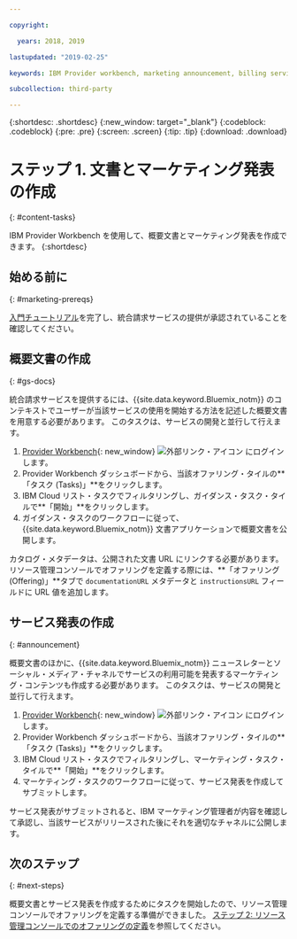 ```yaml
---

copyright:

  years: 2018, 2019

lastupdated: "2019-02-25"

keywords: IBM Provider workbench, marketing announcement, billing service

subcollection: third-party

---
```


{:shortdesc: .shortdesc}
{:new_window: target="_blank"}
{:codeblock: .codeblock}
{:pre: .pre}
{:screen: .screen}
{:tip: .tip}
{:download: .download}

# ステップ 1. 文書とマーケティング発表の作成
{: #content-tasks}

IBM Provider Workbench を使用して、概要文書とマーケティング発表を作成できます。
{:shortdesc}

## 始める前に
{: #marketing-prereqs}

[入門チュートリアル](/docs/third-party?topic=third-party-get-started#get-started)を完了し、統合請求サービスの提供が承認されていることを確認してください。

## 概要文書の作成
{: #gs-docs}

統合請求サービスを提供するには、{{site.data.keyword.Bluemix_notm}} のコンテキストでユーザーが当該サービスの使用を開始する方法を記述した概要文書を用意する必要があります。 このタスクは、サービスの開発と並行して行えます。

1. [Provider Workbench](https://www.ibm.com/marketplace/workbench/){: new_window} ![外部リンク・アイコン](../icons/launch-glyph.svg "外部リンク・アイコン") にログインします。
2. Provider Workbench ダッシュボードから、当該オファリング・タイルの**「タスク (Tasks)」**をクリックします。
3. IBM Cloud リスト・タスクでフィルタリングし、ガイダンス・タスク・タイルで**「開始」**をクリックします。
4. ガイダンス・タスクのワークフローに従って、{{site.data.keyword.Bluemix_notm}} 文書アプリケーションで概要文書を公開します。

カタログ・メタデータは、公開された文書 URL にリンクする必要があります。 リソース管理コンソールでオファリングを定義する際には、**「オファリング (Offering)」**タブで `documentationURL` メタデータと `instructionsURL` フィールドに URL 値を追加します。

## サービス発表の作成
{: #announcement}

概要文書のほかに、{{site.data.keyword.Bluemix_notm}} ニュースレターとソーシャル・メディア・チャネルでサービスの利用可能を発表するマーケティング・コンテンツも作成する必要があります。 このタスクは、サービスの開発と並行して行えます。

1. [Provider Workbench](https://www.ibm.com/marketplace/workbench/){: new_window} ![外部リンク・アイコン](../icons/launch-glyph.svg "外部リンク・アイコン") にログインします。
2. Provider Workbench ダッシュボードから、当該オファリング・タイルの**「タスク (Tasks)」**をクリックします。
3. IBM Cloud リスト・タスクでフィルタリングし、マーケティング・タスク・タイルで**「開始」**をクリックします。
4. マーケティング・タスクのワークフローに従って、サービス発表を作成してサブミットします。

サービス発表がサブミットされると、IBM マーケティング管理者が内容を確認して承認し、当該サービスがリリースされた後にそれを適切なチャネルに公開します。

## 次のステップ
{: #next-steps}

概要文書とサービス発表を作成するためにタスクを開始したので、リソース管理コンソールでオファリングを定義する準備ができました。 [ステップ 2: リソース管理コンソールでのオファリングの定義](/docs/third-party?topic=third-party-step2-define#step2-define)を参照してください。
